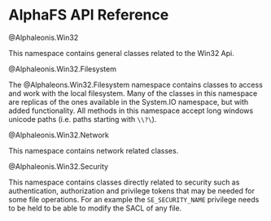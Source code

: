 # AlphaFS API Reference


@Alphaleonis.Win32

This namespace contains general classes related to the Win32 Api.

@Alphaleonis.Win32.Filesystem

The @Alphaleons.Win32.Filesystem namespace contains classes to access and work with the local filesystem. Many of the classes in this namespace are replicas of the ones available in the System.IO namespace, but with added functionality. All methods in this namespace accept long windows unicode paths (i.e. paths starting with `\\?\`). 

@Alphaleonis.Win32.Network

This namespace contains network related classes.

@Alphaleonis.Win32.Security

This namespace contains classes directly related to security such as authentication, authorization and privilege tokens that may be needed for some file operations. For an example the `SE_SECURITY_NAME` privilege needs to be held to be able to modify the SACL of any file.
